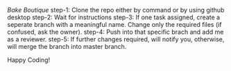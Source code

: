 *Bake Boutique*
step-1: Clone the repo either by command or by using github desktop
step-2: Wait for instructions
step-3: If one task assigned, create a seperate branch with a meaningful name. Change only the required files (if confused, ask the owner).
step-4: Push into that specific brach and add me as a reviewer.
step-5: If further changes required, will notify you, otherwise, will merge the branch into master branch.

Happy Coding!

